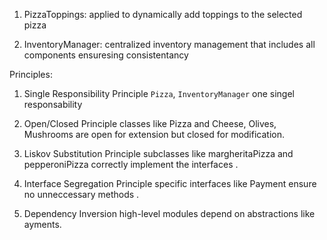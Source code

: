 1. PizzaToppings: 
   applied to dynamically add toppings to the selected pizza 

2. InventoryManager: 
   centralized inventory management that includes all components ensuresing consistentancy

Principles:

1. Single Responsibility Principle 
   `Pizza`, `InventoryManager` one singel responsability 

2. Open/Closed Principle
classes like Pizza and Cheese, Olives, Mushrooms are open for extension but closed for modification.

3. Liskov Substitution Principle
   subclasses like margheritaPizza and pepperoniPizza correctly implement the interfaces .

4. Interface Segregation Principle 
   specific interfaces like Payment ensure no unneccessary methods .

5. Dependency Inversion 
high-level modules  depend on abstractions like ayments.

